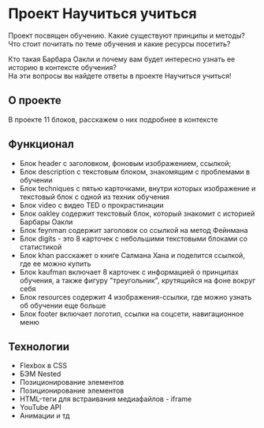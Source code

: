 ﻿# Проект Научиться учиться

Проект посвящен обучению. Какие существуют принципы и методы? Что стоит почитать по теме обучения и какие ресурсы посетить?  

Кто такая Барбара Оакли и почему вам будет интересно узнать ее историю в контексте обучения?  
На эти вопросы вы найдете ответы в проекте Научиться учиться!


## О проекте

В проекте 11 блоков, расскажем о них подробнее в контексте 

## Функционал

* Блок header с заголовком, фоновым изображением, ссылкой;
* Блок description с текстовым блоком, знакомящим с проблемами в обучении
* Блок techniques с пятью карточками, внутри которых изображение и текстовый блок с одной из техник обучения
* Блок video с видео TED о прокрастинации
* Блок oakley содержит текстовый блок, который знакомит с историей Барбары Оакли
* Блок feynman содержит заголовок со ссылкой на метод Фейнмана
* Блок digits - это 8 карточек с небольшими текстовыми блоками со статистикой
* Блок khan расскажет о книге Салмана Хана и поделится ссылкой, где ее можно купить
* Блок kaufman включает 8 карточек с информацией о принципах обучения, а также фигуру "треугольник", крутящийся на фоне вокруг себя
* Блок resources содержит 4 изображения-ссылки, где можно узнать об обучении еще больше
* Блок footer включает логотип, ссылки на соцсети, навигационное меню
## Технологии
* Flexbox в CSS
* БЭМ Nested
* Позиционирование элементов
* Позиционирование элементов
* HTML-теги для встраивания медиафайлов - iframe
* YouTube API
* Анимации и тд
